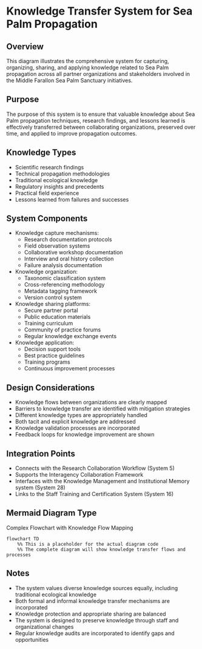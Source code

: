 # Knowledge Transfer System for Sea Palm Propagation

## Overview
This diagram illustrates the comprehensive system for capturing, organizing, sharing, and applying knowledge related to Sea Palm propagation across all partner organizations and stakeholders involved in the Middle Farallon Sea Palm Sanctuary initiatives.

## Purpose
The purpose of this system is to ensure that valuable knowledge about Sea Palm propagation techniques, research findings, and lessons learned is effectively transferred between collaborating organizations, preserved over time, and applied to improve propagation outcomes.

## Knowledge Types
- Scientific research findings
- Technical propagation methodologies
- Traditional ecological knowledge
- Regulatory insights and precedents
- Practical field experience
- Lessons learned from failures and successes

## System Components
- Knowledge capture mechanisms:
  - Research documentation protocols
  - Field observation systems
  - Collaborative workshop documentation
  - Interview and oral history collection
  - Failure analysis documentation
- Knowledge organization:
  - Taxonomic classification system
  - Cross-referencing methodology
  - Metadata tagging framework
  - Version control system
- Knowledge sharing platforms:
  - Secure partner portal
  - Public education materials
  - Training curriculum
  - Community of practice forums
  - Regular knowledge exchange events
- Knowledge application:
  - Decision support tools
  - Best practice guidelines
  - Training programs
  - Continuous improvement processes

## Design Considerations
- Knowledge flows between organizations are clearly mapped
- Barriers to knowledge transfer are identified with mitigation strategies
- Different knowledge types are appropriately handled
- Both tacit and explicit knowledge are addressed
- Knowledge validation processes are incorporated
- Feedback loops for knowledge improvement are shown

## Integration Points
- Connects with the Research Collaboration Workflow (System 5)
- Supports the Interagency Collaboration Framework
- Interfaces with the Knowledge Management and Institutional Memory system (System 28)
- Links to the Staff Training and Certification System (System 16)

## Mermaid Diagram Type
Complex Flowchart with Knowledge Flow Mapping

```mermaid
flowchart TD
    %% This is a placeholder for the actual diagram code
    %% The complete diagram will show knowledge transfer flows and processes
```

## Notes
- The system values diverse knowledge sources equally, including traditional ecological knowledge
- Both formal and informal knowledge transfer mechanisms are incorporated
- Knowledge protection and appropriate sharing are balanced
- The system is designed to preserve knowledge through staff and organizational changes
- Regular knowledge audits are incorporated to identify gaps and opportunities
